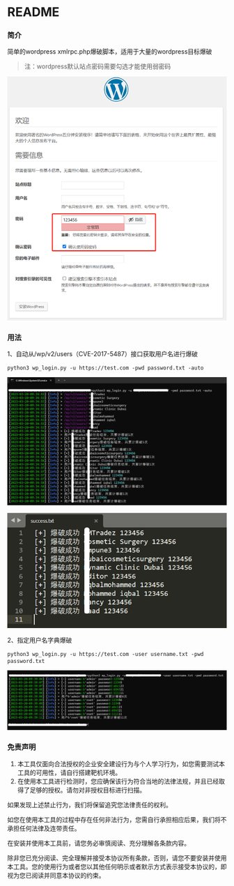# README



### 简介

简单的wordpress xmlrpc.php爆破脚本，适用于大量的wordpress目标爆破

> 注：wordpress默认站点密码需要勾选才能使用弱密码

![image-20230320094756882](https://raw.githubusercontent.com/beytagh001/blog-img/main/image-20230320094756882.png)



### 用法

1、自动从/wp/v2/users（CVE-2017-5487）接口获取用户名进行爆破

```
python3 wp_login.py -u https://test.com -pwd password.txt -auto
```

![image-20230320094125477](https://raw.githubusercontent.com/beytagh001/blog-img/main/image-20230320094125477.png)

![image-20230320094203127](https://raw.githubusercontent.com/beytagh001/blog-img/main/image-20230320094203127.png)



2、指定用户名字典爆破

```
python3 wp_login.py -u https://test.com -user username.txt -pwd password.txt
```

![image-20230320093942348](https://raw.githubusercontent.com/beytagh001/blog-img/main/image-20230320093942348.png)



### 免责声明

1. 本工具仅面向合法授权的企业安全建设行为与个人学习行为，如您需要测试本工具的可用性，请自行搭建靶机环境。
2. 在使用本工具进行检测时，您应确保该行为符合当地的法律法规，并且已经取得了足够的授权。请勿对非授权目标进行扫描。

如果发现上述禁止行为，我们将保留追究您法律责任的权利。

如您在使用本工具的过程中存在任何非法行为，您需自行承担相应后果，我们将不承担任何法律及连带责任。

在安装并使用本工具前，请您务必审慎阅读、充分理解各条款内容。

除非您已充分阅读、完全理解并接受本协议所有条款，否则，请您不要安装并使用本工具。您的使用行为或者您以其他任何明示或者默示方式表示接受本协议的，即视为您已阅读并同意本协议的约束。

